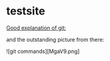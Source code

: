 # testsite

[Good explanation of git:](https://stackoverflow.com/questions/2745076/what-are-the-differences-between-git-commit-and-git-push)

and the outstanding picture from there:

![git commands][MgaV9.png]

